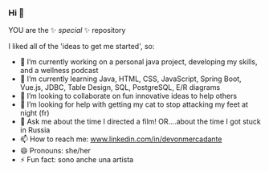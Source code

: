 ### Hi 👋


YOU are the ✨ _special_ ✨ repository 

I liked all of the 'ideas to get me started', so:

- 🔭 I’m currently working on a personal java project, developing my skills, and a wellness podcast
- 🌱 I’m currently learning Java, HTML, CSS, JavaScript, Spring Boot, Vue.js, JDBC, Table Design, SQL, PostgreSQL, E/R diagrams
- 👯 I’m looking to collaborate on fun innovative ideas to help others 
- 🤔 I’m looking for help with getting my cat to stop attacking my feet at night (fr)
- 💬 Ask me about the time I directed a film! OR....about the time I got stuck in Russia 
- 📫 How to reach me: www.linkedin.com/in/devonmercadante
- 😄 Pronouns: she/her
- ⚡ Fun fact: sono anche una artista 